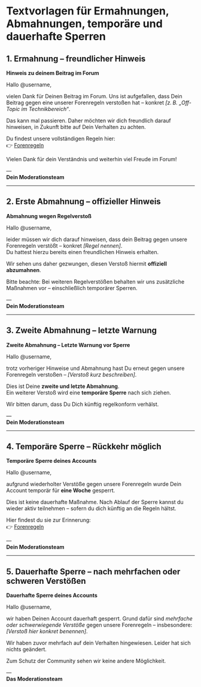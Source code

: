 # Textvorlagen für Ermahnungen, Abmahnungen, temporäre und dauerhafte Sperren

## 1. Ermahnung – freundlicher Hinweis

**Hinweis zu deinem Beitrag im Forum**

Hallo @username,

vielen Dank für Deinen Beitrag im Forum. Uns ist aufgefallen, dass Dein Beitrag gegen eine unserer Forenregeln verstoßen hat – konkret *[z. B. „Off-Topic im Technikbereich“*.

Das kann mal passieren. Daher möchten wir dich freundlich darauf hinweisen, in Zukunft bitte auf Dein Verhalten zu achten.

Du findest unsere vollständigen Regeln hier:  
👉 [Forenregeln](https://forum.shopware.com/faq)

Vielen Dank für dein Verständnis und weiterhin viel Freude im Forum!

—  
**Dein Moderationsteam**

---

## 2. Erste Abmahnung – offizieller Hinweis

**Abmahnung wegen Regelverstoß**

Hallo @username,

leider müssen wir dich darauf hinweisen, dass dein Beitrag gegen unsere Forenregeln verstößt – konkret *[Regel nennen]*.  
Du hattest hierzu bereits einen freundlichen Hinweis erhalten.

Wir sehen uns daher gezwungen, diesen Verstoß hiermit **offiziell abzumahnen**.

Bitte beachte: Bei weiteren Regelverstößen behalten wir uns zusätzliche Maßnahmen vor – einschließlich temporärer Sperren.

—  
**Dein Moderationsteam**

---

## 3. Zweite Abmahnung – letzte Warnung

**Zweite Abmahnung – Letzte Warnung vor Sperre**

Hallo @username,

trotz vorheriger Hinweise und Abmahnung hast Du erneut gegen unsere Forenregeln verstoßen – *[Verstoß kurz beschreiben]*.

Dies ist Deine **zweite und letzte Abmahnung**.  
Ein weiterer Verstoß wird eine **temporäre Sperre** nach sich ziehen.

Wir bitten darum, dass Du Dich künftig regelkonform verhälst.

—  
**Dein Moderationsteam**

---

## 4. Temporäre Sperre – Rückkehr möglich

**Temporäre Sperre deines Accounts**

Hallo @username,

aufgrund wiederholter Verstöße gegen unsere Forenregeln wurde Dein Account temporär für **eine Woche** gesperrt.

Dies ist keine dauerhafte Maßnahme. Nach Ablauf der Sperre kannst du wieder aktiv teilnehmen – sofern du dich künftig an die Regeln hältst.

Hier findest du sie zur Erinnerung:  
👉 [Forenregeln](https://forum.shopware.com/faq)

—  
**Dein Moderationsteam**

---

## 5. Dauerhafte Sperre – nach mehrfachen oder schweren Verstößen

**Dauerhafte Sperre deines Accounts**

Hallo @username,

wir haben Deinen Account dauerhaft gesperrt. Grund dafür sind *mehrfache oder schwerwiegende Verstöße* gegen unsere Forenregeln – insbesondere:  
*[Verstoß hier konkret benennen]*.

Wir haben zuvor mehrfach auf dein Verhalten hingewiesen. Leider hat sich nichts geändert.

Zum Schutz der Community sehen wir keine andere Möglichkeit.

—  
**Das Moderationsteam**